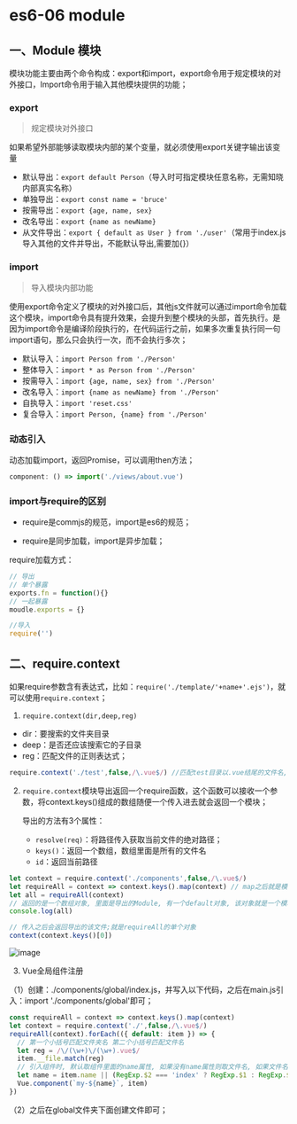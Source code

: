 # es6-06 module
## 一、Module 模块
模块功能主要由两个命令构成：export和import，export命令用于规定模块的对外接口，Import命令用于输入其他模块提供的功能；

### export

> 规定模块对外接口

如果希望外部能够读取模块内部的某个变量，就必须使用export关键字输出该变量

* 默认导出：`export default Person`（导入时可指定模块任意名称，无需知晓内部真实名称）
* 单独导出：`export const name = 'bruce'`
* 按需导出：`export {age, name, sex}`
* 改名导出：`export {name as newName}`
* 从文件导出：`export { default as User } from './user'`（常用于index.js导入其他的文件并导出，不能默认导出,需要加{}）



### import

> 导入模块内部功能

使用export命令定义了模块的对外接口后，其他js文件就可以通过import命令加载这个模块，import命令具有提升效果，会提升到整个模块的头部，首先执行。是因为import命令是编译阶段执行的，在代码运行之前，如果多次重复执行同一句import语句，那么只会执行一次，而不会执行多次；

* 默认导入：`import Person from './Person'`
* 整体导入：`import * as Person from './Person'`
* 按需导入：`import {age, name, sex} from './Person'`
* 改名导入：`import {name as newName} from './Person'`
* 自执导入：`import 'reset.css'`
* 复合导入：`import Person, {name} from './Person'`



### 动态引入

动态加载import，返回Promise，可以调用then方法；

```js
component: () => import('./views/about.vue')
```


### import与require的区别

* require是commjs的规范，import是es6的规范；

* require是同步加载，import是异步加载；

require加载方式：

```js
// 导出
// 单个暴露
exports.fn = function(){}
// 一起暴露
moudle.exports = {}

//导入
require('')
```



## 二、require.context

如果require参数含有表达式，比如：`require('./template/'+name+'.ejs')`，就可以使用`require.context`；

1. `require.context(dir,deep,reg)`

* dir：要搜索的文件夹目录
* deep：是否还应该搜索它的子目录
* reg：匹配文件的正则表达式；


```js
require.context('./test',false,/\.vue$/) //匹配test目录以.vue结尾的文件名, 不深度匹配;
```
2. `require.context`模块导出返回一个require函数，这个函数可以接收一个参数，将context.keys()组成的数组随便一个传入进去就会返回一个模块；

   导出的方法有3个属性：

   * `resolve(req)`：将路径传入获取当前文件的绝对路径；
   * `keys()`：返回一个数组，数组里面是所有的文件名
   * `id`：返回当前路径


```js
let context = require.context('./components',false,/\.vue$/)
let requireAll = context => context.keys().map(context) // map之后就是模块了;
let all = requireAll(context)
// 返回的是一个数组对象, 里面是导出的Module, 有一个default对象, 该对象就是一个模块;
console.log(all) 

// 传入之后会返回导出的该文件;就是requireAll的单个对象
context(context.keys()[0]) 
```
![image](https://notecdn.heny.vip/images/es6-06%20module-01.png)

3. Vue全局组件注册

（1）创建：./components/global/index.js，并写入以下代码，之后在main.js引入：import './components/global'即可；
```js
const requireAll = context => context.keys().map(context)
let context = require.context('./',false,/\.vue$/)
requireAll(context).forEach(({ default: item }) => {
  // 第一个小括号匹配文件夹名 第二个小括号匹配文件名
  let reg = /\/(\w+)\/(\w+).vue$/
  item.__file.match(reg)
  // 引入组件时, 默认取组件里面的name属性, 如果没有name属性则取文件名, 如果文件名是index则取文件夹名, 注册的全局组件以my-[name]使用;
  let name = item.name || (RegExp.$2 === 'index' ? RegExp.$1 : RegExp.$2)
  Vue.component(`my-${name}`, item)
})
```
（2）之后在global文件夹下面创建文件即可；

